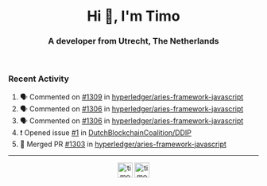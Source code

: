 <h1 align="center">Hi 👋, I'm Timo</h1>
<h3 align="center">A developer from Utrecht, The Netherlands</h3>
<br/>
<!-- https://github.com/rahuldkjain/github-profile-readme-generator --!>

<!--  <p align="left"><img src="https://github-readme-stats.vercel.app/api?username=timoglastra&show_icons=true&count_private=true&" alt="timoglastra" /></p> --!>

<!--
Github language stats
<p align="left"><img src="https://github-readme-stats.vercel.app/api/top-langs/?username=timoglastra&layout=compact" alt="timoglastra" /><p>
-->

<!-- Codestats language stats -->
<!-- <p align="left"><img src="https://codestats-readme.vercel.app/api/top-langs/?username=timoglastra&layout=compact&language_count=12" alt="timoglastra" /><p>    --!>
  
<h3>Recent Activity</h3>

<!--START_SECTION:activity-->
1. 🗣 Commented on [#1309](https://github.com/hyperledger/aries-framework-javascript/issues/1309) in [hyperledger/aries-framework-javascript](https://github.com/hyperledger/aries-framework-javascript)
2. 🗣 Commented on [#1306](https://github.com/hyperledger/aries-framework-javascript/issues/1306) in [hyperledger/aries-framework-javascript](https://github.com/hyperledger/aries-framework-javascript)
3. 🗣 Commented on [#1306](https://github.com/hyperledger/aries-framework-javascript/issues/1306) in [hyperledger/aries-framework-javascript](https://github.com/hyperledger/aries-framework-javascript)
4. ❗️ Opened issue [#1](https://github.com/DutchBlockchainCoalition/DDIP/issues/1) in [DutchBlockchainCoalition/DDIP](https://github.com/DutchBlockchainCoalition/DDIP)
5. 🎉 Merged PR [#1303](https://github.com/hyperledger/aries-framework-javascript/pull/1303) in [hyperledger/aries-framework-javascript](https://github.com/hyperledger/aries-framework-javascript)
<!--END_SECTION:activity-->

---

<p align="center">
<a href="https://twitter.com/timoglastra" target="blank"><img align="center" src="https://cdn.jsdelivr.net/npm/simple-icons@3.0.1/icons/twitter.svg" alt="timoglastra" height="30" width="30" /></a>
<a href="https://linkedin.com/in/timoglastra" target="blank"><img align="center" src="https://cdn.jsdelivr.net/npm/simple-icons@3.0.1/icons/linkedin.svg" alt="timoglastra" height="30" width="30" /></a>
</p>



